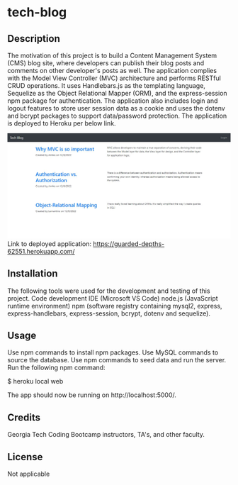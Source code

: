 # tech-blog

## Description

The motivation of this project is to build a Content Management System (CMS) blog site, where developers can publish their blog posts and comments on other developer's posts as well. The application complies with the Model View Controller (MVC) architecture and performs RESTful CRUD operations. It uses Handlebars.js as the templating language, Sequelize as the Object Relational Mapper (ORM), and the express-session npm package for authentication. The application also includes login and logout features to store user session data as a cookie and uses the dotenv and bcrypt packages to support data/password protection. The application is deployed to Heroku per below link.

![](/screenshot.JPG)
Link to deployed application: https://guarded-depths-62551.herokuapp.com/

## Installation

The following tools were used for the development and testing of this project. Code development IDE (Microsoft VS Code) node.js (JavaScript runtime environment) npm (software registry containing mysql2, express, express-handlebars, express-session, bcrypt, dotenv and sequelize).

## Usage

Use npm commands to install npm packages. Use MySQL commands to source the database. Use npm commands to seed data and run the server. Run the following npm command: 

$ heroku local web

The app should now be running on http://localhost:5000/.

## Credits

Georgia Tech Coding Bootcamp instructors, TA's, and other faculty.

## License

Not applicable